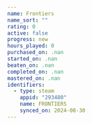 ```yaml
---
name: Frontiers
name_sort: ""
rating: 0
active: false
progress: new
hours_played: 0
purchased_on: .nan
started_on: .nan
beaten_on: .nan
completed_on: .nan
mastered_on: .nan
identifiers:
  - type: steam
    appid: "293480"
    name: FRONTIERS
    synced_on: 2024-08-30
---
```

